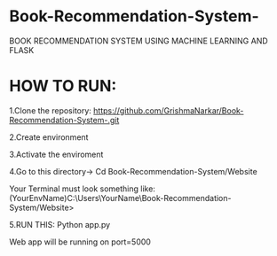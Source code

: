 # Book-Recommendation-System-
BOOK RECOMMENDATION SYSTEM USING MACHINE LEARNING AND FLASK

# HOW TO RUN:
1.Clone the repository: https://github.com/GrishmaNarkar/Book-Recommendation-System-.git

2.Create environment 

3.Activate the enviroment 

4.Go to this directory-> Cd Book-Recommendation-System/Website

Your Terminal must look something like:
(YourEnvName)C:\Users\YourName\Book-Recommendation-System/Website>

5.RUN THIS: Python app.py

Web app will be running on port=5000
